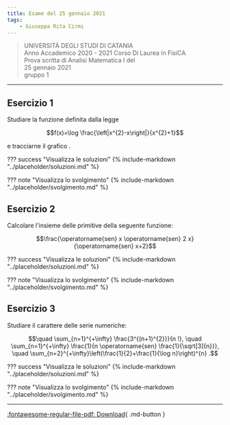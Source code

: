 ```yaml
---
title: Esame del 25 gennaio 2021
tags:
    - Giuseppa Rita Cirmi
---
```



>UNIVERSITÀ DEGLI STUDI DI CATANIA<br>
Anno Accademico 2020 - 2021 Corso Di Laurea in FisiCA<br>
Prova scritta di Analisi Matematica I del<br>
25 gennaio 2021<br>
gruppo 1

---

## Esercizio 1
Studiare la funzione definita dalla legge

$$f(x)=\log \frac{\left|x^{2}-x\right|}{x^{2}+1}$$

e tracciarne il grafico .

??? success "Visualizza le soluzioni"
    {% include-markdown "../placeholder/soluzioni.md" %}

??? note "Visualizza lo svolgimento"
    {% include-markdown "../placeholder/svolgimento.md" %}

## Esercizio 2
Calcolare l'insieme delle primitive della seguente funzione:

$$\frac{\operatorname{sen} x \operatorname{sen} 2 x}{\operatorname{sen} x+2}$$

??? success "Visualizza le soluzioni"
    {% include-markdown "../placeholder/soluzioni.md" %}

??? note "Visualizza lo svolgimento"
    {% include-markdown "../placeholder/svolgimento.md" %}

## Esercizio 3
Studiare il carattere delle serie numeriche:

$$\quad \sum_{n=1}^{+\infty} \frac{3^{(n+1)^{2}}}{n !}, \quad \sum_{n=1}^{+\infty} \frac{1}{n \operatorname{sen} \frac{1}{\sqrt[3]{n}}}, \quad \sum_{n=2}^{+\infty}\left(\frac{1}{2}+\frac{1}{\log n}\right)^{n} .$$

??? success "Visualizza le soluzioni"
    {% include-markdown "../placeholder/soluzioni.md" %}

??? note "Visualizza lo svolgimento"
    {% include-markdown "../placeholder/svolgimento.md" %}

---

[:fontawesome-regular-file-pdf: Download](pdf/2021-01-25-g1.pdf){ .md-button }
